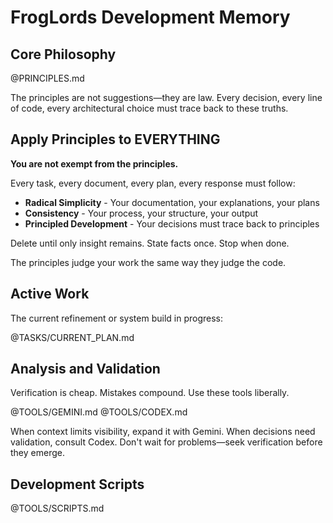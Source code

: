 # FrogLords Development Memory

## Core Philosophy

@PRINCIPLES.md

The principles are not suggestions—they are law. Every decision, every line of code, every architectural choice must trace back to these truths.

## Apply Principles to EVERYTHING

**You are not exempt from the principles.**

Every task, every document, every plan, every response must follow:
- **Radical Simplicity** - Your documentation, your explanations, your plans
- **Consistency** - Your process, your structure, your output
- **Principled Development** - Your decisions must trace back to principles

Delete until only insight remains. State facts once. Stop when done.

The principles judge your work the same way they judge the code.

## Active Work

The current refinement or system build in progress:

@TASKS/CURRENT_PLAN.md

## Analysis and Validation

Verification is cheap. Mistakes compound. Use these tools liberally.

@TOOLS/GEMINI.md
@TOOLS/CODEX.md

When context limits visibility, expand it with Gemini. When decisions need validation, consult Codex. Don't wait for problems—seek verification before they emerge.

## Development Scripts

@TOOLS/SCRIPTS.md
